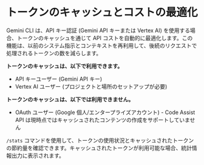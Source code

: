 # トークンのキャッシュとコストの最適化

Gemini CLI は、API キー認証 (Gemini API キーまたは Vertex AI) を使用する場合、トークンのキャッシュを通じて API コストを自動的に最適化します。この機能は、以前のシステム指示とコンテキストを再利用して、後続のリクエストで処理されるトークンの数を減らします。

**トークンのキャッシュは、以下で利用できます。**

- API キーユーザー (Gemini API キー)
- Vertex AI ユーザー (プロジェクトと場所のセットアップが必要)

**トークンのキャッシュは、以下では利用できません。**

- OAuth ユーザー (Google 個人/エンタープライズアカウント) - Code Assist API は現時点ではキャッシュされたコンテンツの作成をサポートしていません

`/stats` コマンドを使用して、トークンの使用状況とキャッシュされたトークンの節約量を確認できます。キャッシュされたトークンが利用可能な場合、統計情報出力に表示されます。